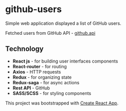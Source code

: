 # github-users

Simple web application displayed a list of GitHub users. 

Fetched users from GitHub API - [github.api](https://developer.github.com/v3/)

## Technology
* **React js** - for building user interfaces components
* **React-router** - for routing	
* **Axios** - HTTP requests	
* **Redux** - for organizing state	
* **Redux-saga** - for async actions	
* **Rest API** - GitHub
* **SASS/SCSS** - for styling components

This project was bootstrapped with [Create React App](https://github.com/facebook/create-react-app).
